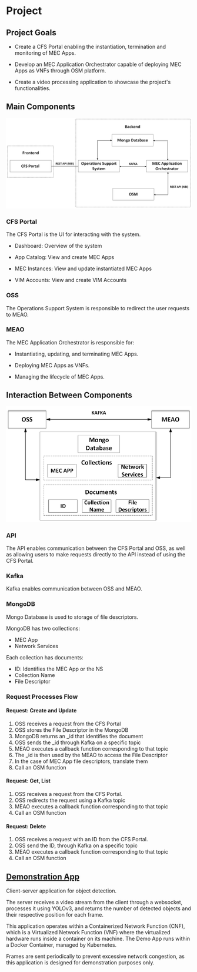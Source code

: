 # Project


## Project Goals

- Create a CFS Portal enabling the instantiation, termination and monitoring of MEC Apps.

- Develop an MEC Application Orchestrator capable of deploying MEC Apps as VNFs through OSM platform.

- Create a video processing application to showcase the project's functionalities.


## Main Components

![Project Diagram](./images/Drawing6.png)


### CFS Portal

The CFS Portal is the UI for interacting with the system. 

- Dashboard: Overview of the system

- App Catalog: View and create MEC Apps

- MEC Instances: View and update instantiated MEC Apps

- VIM Accounts: View and create VIM Accounts


### OSS

The Operations Support System is responsible to redirect the user requests to MEAO.


### MEAO

The MEC Application Orchestrator is responsible for:

- Instantiating, updating, and terminating MEC Apps.

- Deploying MEC Apps as VNFs.

- Managing the lifecycle of MEC Apps.

## Interaction Between Components

![Backend Diagram](./images/Drawing7.png)

### API

The API enables communication between the CFS Portal and OSS, as well as allowing users to make requests directly to the API instead of using the CFS Portal.

### Kafka

Kafka enables communication between OSS and MEAO.

### MongoDB

Mongo Database is used to storage of file descriptors. 

MongoDB has two collections:
- MEC App
- Network Services

Each collection has documents:
- ID: Identifies the MEC App or the NS
- Collection Name
- File Descriptor


### Request Processes Flow

#### Request: Create and Update

1. OSS receives a request from the CFS Portal
2. OSS stores the File Descriptor in the MongoDB
3. MongoDB returns an _id that identifies the document
4. OSS sends the _id through Kafka on a specific topic
5. MEAO executes a callback function corresponding to that topic
6. The _id is then used by the MEAO to access the File Descriptor
7. In the case of MEC App file descriptors, translate them
8. Call an OSM function

#### Request: Get, List

1. OSS receives a request from the CFS Portal.
2. OSS redirects the request using a Kafka topic
3. MEAO executes a callback function corresponding to that topic
4. Call an OSM function

#### Request: Delete

1. OSS receives a request with an ID from the CFS Portal.
2. OSS send the ID, through Kafka on a specific topic
3. MEAO executes a callback function corresponding to that topic
4. Call an OSM function


## [Demonstration App](https://github.com/PedroDSFerreira/video-object-detection)

Client-server application for object detection.

The server receives a video stream from the client through a websocket, processes it using YOLOv3, and returns the number of detected objects and their respective position for each frame.

This application operates within a Containerized Network Function (CNF), which is a Virtualized Network Function (VNF) where the virtualized hardware runs inside a container on its machine. The Demo App runs within a Docker Container, managed by Kubernetes.

Frames are sent periodically to prevent excessive network congestion, as this application is designed for demonstration purposes only.